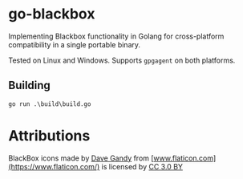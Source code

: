 # go-blackbox

Implementing Blackbox functionality in Golang for cross-platform compatibility in a single portable binary.

Tested on Linux and Windows. Supports `gpgagent` on both platforms.

## Building

`go run .\build\build.go`

# Attributions

BlackBox icons made by [Dave Gandy](https://www.flaticon.com/authors/dave-gandy) from
[www.flaticon.com](https://www.flaticon.com/) is licensed by [CC 3.0 BY](http://creativecommons.org/licenses/by/3.0/)